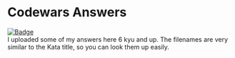 # Codewars Answers
[![Badge](https://www.codewars.com/users/jeffreynerona/badges/large)](http://jeffreynerona.com/projects)
<br>
I uploaded some of my answers here 6 kyu and up. The filenames are very similar to the Kata title, so you can look them up easily.